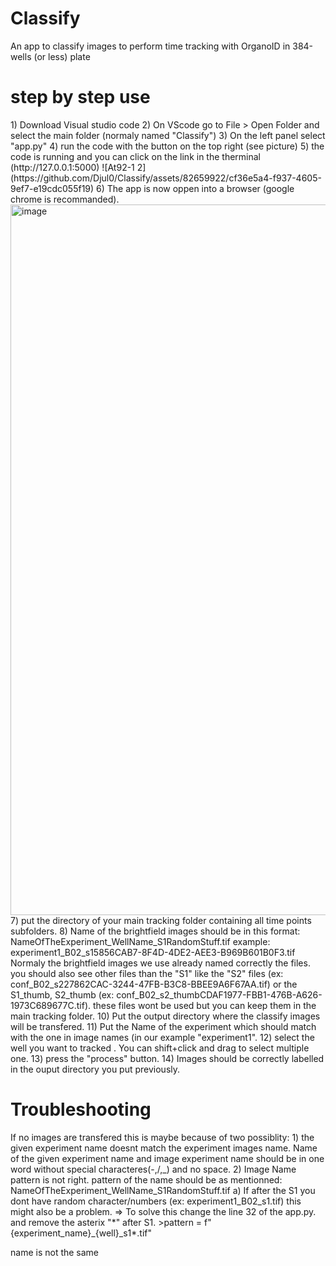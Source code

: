 # Classify
An app to classify images to perform time tracking with OrganoID in 384-wells (or less) plate 
<h1> step by step use</h1>
1) Download Visual studio code
2) On VScode go to File > Open Folder and select the main folder (normaly named "Classify")
3) On the left panel select "app.py"
4) run the code with the button on the top right (see picture)
5) the code is running and you can click on the link in the therminal (http://127.0.0.1:5000)
![At92-1 2](https://github.com/Djul0/Classify/assets/82659922/cf36e5a4-f937-4605-9ef7-e19cdc055f19)
6) The app is now oppen into a browser (google chrome is recommanded).
<img width="1137" alt="image" src="https://github.com/Djul0/Classify/assets/82659922/3c8a08ea-e96d-4fce-9f3f-8b28a41ce62d">
7) put the directory of your main tracking folder containing all time points subfolders.
8) Name of the brightfield images should be in this format:
   NameOfTheExperiment_WellName_S1RandomStuff.tif
   example: experiment1_B02_s15856CAB7-8F4D-4DE2-AEE3-B969B601B0F3.tif
   Normaly the brightfield images we use already named correctly the files. you should also see other files than the "S1" like the "S2" files (ex: conf_B02_s227862CAC-3244-47FB-B3C8-BBEE9A6F67AA.tif) or the S1_thumb, S2_thumb (ex: conf_B02_s2_thumbCDAF1977-FBB1-476B-A626-1973C689677C.tif). these files wont be used but you can keep them in the main tracking folder.
10) Put the output directory where the classify images will be transfered.
11) Put the Name of the experiment which should match with the one in image names (in our example "experiment1".
12) select the well you want to tracked . You can shift+click and drag to select multiple one.
13) press the "process" button.
14) Images should be correctly labelled in the ouput directory you put previously.

<h1> Troubleshooting</h1>
If no images are transfered this is maybe because of two possiblity:
  1) the given experiment name doesnt match the experiment images name. Name of the given experiment name and image experiment name should be in one word without special characteres(-,/,_) and no space.
  2) Image Name pattern is not right. pattern of the name should be as mentionned: NameOfTheExperiment_WellName_S1RandomStuff.tif
    a) If after the S1 you dont have random character/numbers (ex: experiment1_B02_s1.tif) this might also be a problem. 
    => To solve this change the line 32 of the app.py. and remove the asterix "*" after S1.
    >pattern = f"{experiment_name}_{well}_s1*.tif"
    
    

name is not the same
